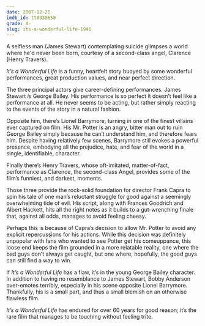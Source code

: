 ```yaml
---
date: 2007-12-25
imdb_id: tt0038650
grade: A-
slug: its-a-wonderful-life-1946
---
```


A selfless man (James Stewart) contemplating suicide glimpses a world where he'd never been born, courtesy of a second-class angel, Clarence (Henry Travers).

_It’s a Wonderful Life_ is a funny, heartfelt story buoyed by some wonderful performances, great production values, and near perfect direction.

The three principal actors give career-defining performances. James Stewart _is_ George Bailey. His performance is so perfect it doesn’t feel like a performance at all. He never seems to be acting, but rather simply reacting to the events of the story in a natural fashion.

Opposite him, there’s Lionel Barrymore, turning in one of the finest villains ever captured on film. His Mr. Potter is an angry, bitter man out to ruin George Bailey simply because he can’t understand him, and therefore fears him. Despite having relatively few scenes, Barrymore still evokes a powerful presence, embodying all the prejudice, hate, and fear of the world in a single, identifiable, character.

Finally there’s Henry Travers, whose oft-imitated, matter-of-fact, performance as Clarence, the second-class Angel, provides some of the film’s funniest, and darkest, moments.

Those three provide the rock-solid foundation for director Frank Capra to spin his tale of one man’s reluctant struggle for good against a seemingly overwhelming tide of evil. His script, along with Frances Goodrich and Albert Hackett, hits all the right notes as it builds to a gut-wrenching finale that, against all odds, manages to avoid feeling cheesy.

Perhaps this is because of Capra’s decision to allow Mr. Potter to avoid any explicit repercussions for his actions. While this decision was definitely unpopular with fans who wanted to see Potter get his comeuppance, this loose end keeps the film grounded in a more relatable reality, one where the bad guys don’t always get caught, but one where, hopefully, the good guys can still find a way to win.

If _It’s a Wonderful Life_ has a flaw, it’s in the young George Bailey character. In addition to having no resemblance to James Stewart, Bobby Anderson over-emotes terribly, especially in his scene opposite Lionel Barrymore. Thankfully, his is a small part, and thus a small blemish on an otherwise flawless film.

_It’s a Wonderful Life_ has endured for over 60 years for good reason; it’s the rare film that manages to be touching without feeling trite.
